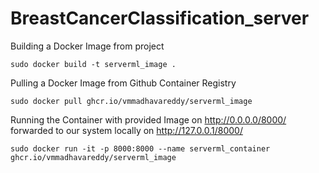 # BreastCancerClassification_server
Building a Docker Image from project
```
sudo docker build -t serverml_image .
```
Pulling a Docker Image from Github Container Registry
```
sudo docker pull ghcr.io/vmmadhavareddy/serverml_image
```
Running the Container with provided Image on http://0.0.0.0/8000/ forwarded to our system locally on http://127.0.0.1/8000/
```
sudo docker run -it -p 8000:8000 --name serverml_container ghcr.io/vmmadhavareddy/serverml_image
```
